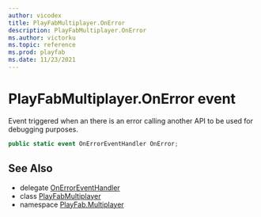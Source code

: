 ```yaml
---
author: vicodex
title: PlayFabMultiplayer.OnError
description: PlayFabMultiplayer.OnError
ms.author: victorku
ms.topic: reference
ms.prod: playfab
ms.date: 11/23/2021
---
```


# PlayFabMultiplayer.OnError event

Event triggered when an there is an error calling another API to be used for debugging purposes.

```csharp
public static event OnErrorEventHandler OnError;
```

## See Also

* delegate [OnErrorEventHandler](../PlayFabMultiplayer.OnErrorEventHandler.md)
* class [PlayFabMultiplayer](../PlayFabMultiplayer.md)
* namespace [PlayFab.Multiplayer](../../PlayFabMultiplayerSDK.md)
